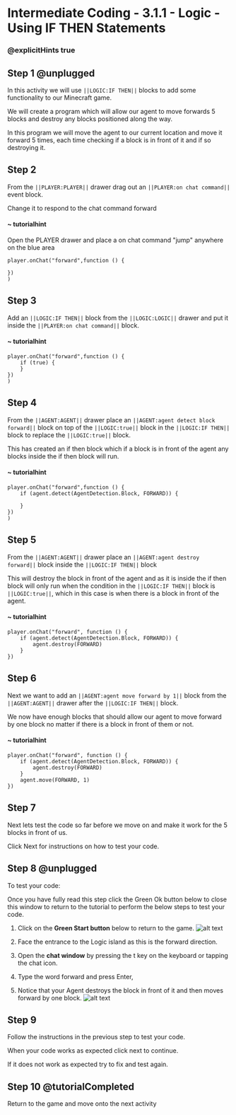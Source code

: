 # Intermediate Coding - 3.1.1 - Logic - Using IF THEN Statements

### @explicitHints true

## Step 1 @unplugged
In this activity we will use ``||LOGIC:IF THEN||`` blocks to add some functionality to our Minecraft game.

We will create a program which will allow our agent to move forwards 5 blocks and destroy any blocks positioned along the way.

In this program we will move the agent to our current location and move it forward 5 times, each time checking if a block is in front of it and if so destroying it.

## Step 2
From the ``||PLAYER:PLAYER||`` drawer drag out an ``||PLAYER:on chat command||`` event block. 

Change it to respond to the chat command forward
#### ~ tutorialhint
Open the PLAYER drawer and place a on chat command "jump" anywhere on the blue area
```blocks
player.onChat("forward",function () {
 
})
)
```
## Step 3
Add an ``||LOGIC:IF THEN||`` block from the ``||LOGIC:LOGIC||`` drawer and put it inside the ``||PLAYER:on chat command||`` block.
#### ~ tutorialhint
```blocks 
player.onChat("forward",function () {
	if (true) {
    }
})
)
```

## Step 4
From the ``||AGENT:AGENT||`` drawer place an ``||AGENT:agent detect block forward||`` block on top of the ``||LOGIC:true||`` block in the ``||LOGIC:IF THEN||`` block to replace the ``||LOGIC:true||`` block.

This has created an if then block which if a block is in front of the agent any blocks inside the if then block will run.

#### ~ tutorialhint
```blocks 
player.onChat("forward",function () {
	if (agent.detect(AgentDetection.Block, FORWARD)) {
    	
    }
})
)
```

## Step 5
From the ``||AGENT:AGENT||`` drawer place an ``||AGENT:agent destroy forward||`` block inside the ``||LOGIC:IF THEN||`` block

This will destroy the block in front of the agent and as it is inside the if then block will only run when the condition in the ``||LOGIC:IF THEN||`` block is ``||LOGIC:true||``, which in this case is when there is a block in front of the agent.
#### ~ tutorialhint
```blocks 
player.onChat("forward", function () {
    if (agent.detect(AgentDetection.Block, FORWARD)) {
        agent.destroy(FORWARD)
    }
})
```

## Step 6
Next we want to add an ``||AGENT:agent move forward by 1||`` block from the ``||AGENT:AGENT||`` drawer after the ``||LOGIC:IF THEN||`` block.

We now have enough blocks that should allow our agent to move forward by one block no matter if there is a block in front of them or not.

#### ~ tutorialhint
```blocks 
player.onChat("forward", function () {
    if (agent.detect(AgentDetection.Block, FORWARD)) {
        agent.destroy(FORWARD)
    }
    agent.move(FORWARD, 1)
})
```
## Step 7
Next lets test the code so far before we move on and make it work for the 5 blocks in front of us.

Click Next for instructions on how to test your code.

## Step 8 @unplugged
To test your code:

Once you have fully read this step click the Green Ok button below to close this window to return to the tutorial to perform the below steps to test your code.

1. Click on the **Green Start button** below to return to the game.
![alt text](https://intermediate.codingcredentials.com/Lesson2/2.1.1/images/2.jpg?raw=true "Start")


2. Face the entrance to the Logic island as this is the forward direction.
3. Open the **chat window** by pressing the t key on the keyboard or tapping the chat icon.
4. Type the word forward and press Enter,
5. Notice that your Agent destroys the block in front of it and then moves forward by one block.
![alt text](https://intermediate.codingcredentials.com/Lesson3/3.1.1/images/1.jpg?raw=true "Agent")


## Step 9
Follow the instructions in the previous step to test your code.

When your code works as expected click next to continue.

If it does not work as expected try to fix and test again.

## Step 10 @tutorialCompleted
Return to the game and move onto the next activity
